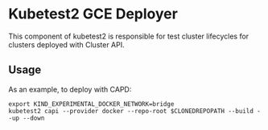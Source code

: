 # Kubetest2 GCE Deployer

This component of kubetest2 is responsible for test cluster lifecycles for clusters deployed with Cluster API.

## Usage

As an example, to deploy with CAPD:

```
export KIND_EXPERIMENTAL_DOCKER_NETWORK=bridge
kubetest2 capi --provider docker --repo-root $CLONEDREPOPATH --build --up --down
```

